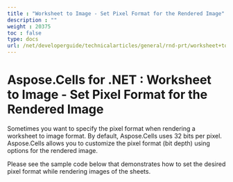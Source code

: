 ```yaml
---
title : "Worksheet to Image - Set Pixel Format for the Rendered Image" 
description : "" 
weight : 20375 
toc : false
type: docs
url: /net/developerguide/technicalarticles/general/rnd-prt/worksheet+to+image+-+set+pixel+format+for+the+rendered+image/
---
```


# Aspose.Cells for .NET : Worksheet to Image - Set Pixel Format for the Rendered Image


Sometimes you want to specify the pixel format when rendering a worksheet to image format. By default, Aspose.Cells uses 32 bits per pixel. Aspose.Cells allows you to customize the pixel format (bit depth) using options for the rendered image.

Please see the sample code below that demonstrates how to set the desired pixel format while rendering images of the sheets.

